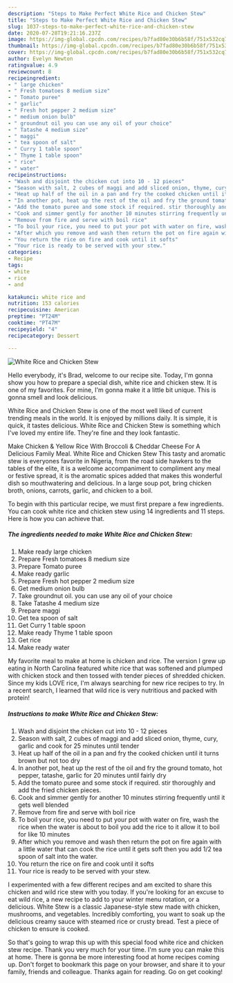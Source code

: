 ```yaml
---
description: "Steps to Make Perfect White Rice and Chicken Stew"
title: "Steps to Make Perfect White Rice and Chicken Stew"
slug: 1037-steps-to-make-perfect-white-rice-and-chicken-stew
date: 2020-07-28T19:21:16.237Z
image: https://img-global.cpcdn.com/recipes/b7fad80e30b6b58f/751x532cq70/white-rice-and-chicken-stew-recipe-main-photo.jpg
thumbnail: https://img-global.cpcdn.com/recipes/b7fad80e30b6b58f/751x532cq70/white-rice-and-chicken-stew-recipe-main-photo.jpg
cover: https://img-global.cpcdn.com/recipes/b7fad80e30b6b58f/751x532cq70/white-rice-and-chicken-stew-recipe-main-photo.jpg
author: Evelyn Newton
ratingvalue: 4.9
reviewcount: 8
recipeingredient:
- " large chicken"
- " Fresh tomatoes 8 medium size"
- " Tomato puree"
- " garlic"
- " Fresh hot pepper 2 medium size"
- " medium onion bulb"
- " groundnut oil you can use any oil of your choice"
- " Tatashe 4 medium size"
- " maggi"
- " tea spoon of salt"
- " Curry 1 table spoon"
- " Thyme 1 table spoon"
- " rice"
- " water"
recipeinstructions:
- "Wash and disjoint the chicken cut into 10 - 12 pieces"
- "Season with salt, 2 cubes of maggi and add sliced onion, thyme, cury, garlic and cook for 25 minutes until tender"
- "Heat up half of the oil in a pan and fry the cooked chicken until it turns brown but not too dry"
- "In another pot, heat up the rest of the oil and fry the ground tomato, hot pepper, tatashe, garlic for 20 minutes until fairly dry"
- "Add the tomato puree and some stock if required. stir thoroughly and add the fried chicken pieces."
- "Cook and simmer gently for another 10 minutes stirring frequently until it gets well blended"
- "Remove from fire and serve with boil rice"
- "To boil your rice, you need to put your pot with water on fire, wash the rice when the water is about to boil you add the rice to it allow it to boil for like 10 minutes"
- "After which you remove and wash then return the pot on fire again with a little water that can cook the rice until it gets soft then you add 1/2 tea spoon of salt into the water."
- "You return the rice on fire and cook until it softs"
- "Your rice is ready to be served with your stew."
categories:
- Recipe
tags:
- white
- rice
- and

katakunci: white rice and 
nutrition: 153 calories
recipecuisine: American
preptime: "PT24M"
cooktime: "PT47M"
recipeyield: "4"
recipecategory: Dessert

---
```



![White Rice and Chicken Stew](https://img-global.cpcdn.com/recipes/b7fad80e30b6b58f/751x532cq70/white-rice-and-chicken-stew-recipe-main-photo.jpg)

Hello everybody, it's Brad, welcome to our recipe site. Today, I'm gonna show you how to prepare a special dish, white rice and chicken stew. It is one of my favorites. For mine, I'm gonna make it a little bit unique. This is gonna smell and look delicious.

White Rice and Chicken Stew is one of the most well liked of current trending meals in the world. It is enjoyed by millions daily. It is simple, it is quick, it tastes delicious. White Rice and Chicken Stew is something which I've loved my entire life. They're fine and they look fantastic.

Make Chicken &amp; Yellow Rice With Broccoli &amp; Cheddar Cheese For A Delicious Family Meal. White Rice and Chicken Stew This tasty and aromatic stew is everyones favorite in Nigeria, from the road side hawkers to the tables of the elite, it is a welcome accompaniment to compliment any meal or festive spread, it is the aromatic spices added that makes this wonderful dish so mouthwatering and delicious. In a large soup pot, bring chicken broth, onions, carrots, garlic, and chicken to a boil.


To begin with this particular recipe, we must first prepare a few ingredients. You can cook white rice and chicken stew using 14 ingredients and 11 steps. Here is how you can achieve that.

<!--inarticleads1-->

##### The ingredients needed to make White Rice and Chicken Stew:

1. Make ready  large chicken
1. Prepare  Fresh tomatoes 8 medium size
1. Prepare  Tomato puree
1. Make ready  garlic
1. Prepare  Fresh hot pepper 2 medium size
1. Get  medium onion bulb
1. Take  groundnut oil. you can use any oil of your choice
1. Take  Tatashe 4 medium size
1. Prepare  maggi
1. Get  tea spoon of salt
1. Get  Curry 1 table spoon
1. Make ready  Thyme 1 table spoon
1. Get  rice
1. Make ready  water


My favorite meal to make at home is chicken and rice. The version I grew up eating in North Carolina featured white rice that was softened and plumped with chicken stock and then tossed with tender pieces of shredded chicken. Since my kids LOVE rice, I&#39;m always searching for new rice recipes to try. In a recent search, I learned that wild rice is very nutritious and packed with protein! 

<!--inarticleads2-->

##### Instructions to make White Rice and Chicken Stew:

1. Wash and disjoint the chicken cut into 10 - 12 pieces
1. Season with salt, 2 cubes of maggi and add sliced onion, thyme, cury, garlic and cook for 25 minutes until tender
1. Heat up half of the oil in a pan and fry the cooked chicken until it turns brown but not too dry
1. In another pot, heat up the rest of the oil and fry the ground tomato, hot pepper, tatashe, garlic for 20 minutes until fairly dry
1. Add the tomato puree and some stock if required. stir thoroughly and add the fried chicken pieces.
1. Cook and simmer gently for another 10 minutes stirring frequently until it gets well blended
1. Remove from fire and serve with boil rice
1. To boil your rice, you need to put your pot with water on fire, wash the rice when the water is about to boil you add the rice to it allow it to boil for like 10 minutes
1. After which you remove and wash then return the pot on fire again with a little water that can cook the rice until it gets soft then you add 1/2 tea spoon of salt into the water.
1. You return the rice on fire and cook until it softs
1. Your rice is ready to be served with your stew.


I experimented with a few different recipes and am excited to share this chicken and wild rice stew with you today. If you&#39;re looking for an excuse to eat wild rice, a new recipe to add to your winter menu rotation, or a delicious. White Stew is a classic Japanese-style stew made with chicken, mushrooms, and vegetables. Incredibly comforting, you want to soak up the delicious creamy sauce with steamed rice or crusty bread. Test a piece of chicken to ensure is cooked. 

So that's going to wrap this up with this special food white rice and chicken stew recipe. Thank you very much for your time. I'm sure you can make this at home. There is gonna be more interesting food at home recipes coming up. Don't forget to bookmark this page on your browser, and share it to your family, friends and colleague. Thanks again for reading. Go on get cooking!
